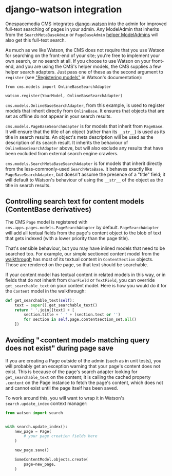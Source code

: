 # django-watson integration

Onespacemedia CMS integrates [django-watson](https://github.com/etianen/django-watson) into the admin for improved full-text searching of pages in your admin.
Any ModelAdmin that inherits from the `SearchMetaBaseAdmin` or `PageBaseAdmin` [helper ModelAdmins](helpers.md) will also get this full-text search.

As much as we like Watson, the CMS does not require that you use Watson for searching on the front-end of your site;
you're free to implement your own search, or no search at all.
If you choose to use Watson on your front-end, and you are using the CMS's helper models, the CMS supplies a few helper search adapters.
Just pass one of these as the second argument to `register` (see ["Registering models"](https://github.com/etianen/django-watson/wiki/registering-models) in Watson's documentation):

```
from cms.models import OnlineBaseSearchAdapter

watson.register(YourModel, OnlineBaseSearchAdapter)
```

`cms.models.OnlineBaseSearchAdapter`, from this example, is used to register models that inherit directly from `OnlineBase`.
It ensures that objects that are set as offline do not appear in your search results.

`cms.models.PageBaseSearchAdapter` is for models that inherit from `PageBase`.
It will ensure that the title of an object (rather than its `__str__`) is used as its title in search results.
An object's meta description will be used as the description of its search result.
It inherits the behaviour of `OnlineBaseSearchAdapter` above, but will also exclude any results that have been excluded from external search engine crawlers.

`cms.models.SearchMetaBaseSearchAdapter` is for models that inherit directly from the less-commonly-used `SearchMetaBase`.
It behaves exactly like `PageBaseSearchAdapter`, but doesn't assume the presence of a "title" field;
it will default to Watson's behaviour of using the `__str__` of the object as the title in search results.

## Controlling search text for content models (ContentBase derivatives)

The CMS `Page` model is registered with `cms.apps.pages.models.PageSearchAdapter` by default. `PageSearchAdapter` will add all textual fields from the page's content object to the blob of text that gets indexed (with a lower priority than the page title).

That's sensible behaviour, but you may have inlined models that need to be searched too.
For example, our simple sectioned content model from the [walkthrough](walkthrough.md) has most of its textual content in `ContentSection` objects.
Those are rendered on the page, so that text should be searchable.

If your content model has textual content in related models in this way, or in fields that do not inherit from `CharField` or `TextField`, you can override `get_searchable_text` on your content model.
Here is how you would do it for the `Content` model in the walkthrough:

```python
def get_searchable_text(self):
    text = super().get_searchable_text()
    return ' '.join([text] + [
        section.title + ' ' + (section.text or '')
        for section in self.page.contentsection_set.all()
    ])
```

## Avoiding "&lt;content model&gt; matching query does not exist" during page save

If you are creating a Page outside of the admin (such as in unit tests), you will probably get an exception warning that your page's content does not exist.
This is because of the page's search adapter looking for `get_searchable_text` on the content;
it is calling the cached property `.content` on the Page instance to fetch the page's content, which does not and cannot exist until the page itself has been saved.

To work around this, you will want to wrap it in Watson's `search.update_index` context manager:


```python
from watson import search


with search.update_index():
    new_page = Page(
        # your page creation fields here
    )

    new_page.save()

    SomeContentModel.objects.create(
        page=new_page,
    )
```
